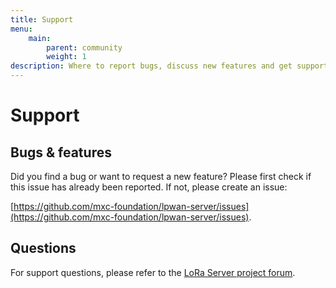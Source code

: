 ```yaml
---
title: Support
menu:
    main:
        parent: community
        weight: 1
description: Where to report bugs, discuss new features and get support from the community.
---
```


# Support

## Bugs & features

Did you find a bug or want to request a new feature? Please first check if
this issue has already been reported. If not, please create an issue:

[https://github.com/mxc-foundation/lpwan-server/issues](https://github.com/mxc-foundation/lpwan-server/issues).

## Questions

For support questions, please refer to the [LoRa Server project forum](https://forum.loraserver.io/).
